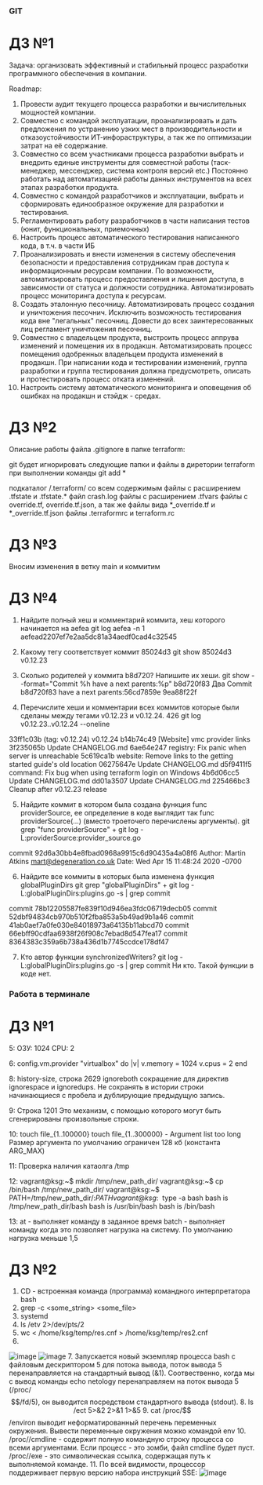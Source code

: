 ### GIT

# ДЗ №1

Задача: организовать эффективный и стабильный процесс разработки программного обеспечения в компании.

Roadmap:

1. Провести аудит текущего процесса разработки и вычислительных мощностей компании.
2. Совместно с командой эксплуатации, проанализировать и дать предложения по устранению узких мест в производительности и отказоустойчивости ИТ-инфораструктуры, а так же по оптимизации затрат на её содержание.
3. Совместно со всем участниками процесса разработки выбрать и внедрить единые инструменты для совместной работы (таск-менеджер, мессенджер, система контроля версий etc.) Постоянно работать над автоматизацией работы данных инструментов на всех этапах разработки продукта.
4. Совместно с командой разработчиков и эксплуатации, выбрать и сформировать единообразное окружение для разработки и тестирования.
5. Регламентировать работу разработчиков в части написания тестов (юнит, функциональных, приемочных)
6. Настроить процесс автоматического тестирования написанного кода, в т.ч. в части ИБ
7. Проанализировать и внести изменения в систему обеспечения безопасности и предоставления сотрудникам прав доступа к информационным ресурсам компании. По возможности, автоматизировать процесс предоставления и лишения доступа, в зависимости от статуса и должности сотрудника. Автоматизировать процесс мониторинга доступа к ресурсам.
8. Создать эталонную песочницу. Автоматизировать процесс создания и уничтожения песочнич. Исключить возможность тестирования кода вне "легальных" песочниц. Довести до всех заинтересованных лиц регламент уничтожения песочниц.
9. Совместно с владельцем продукта, выстроить процесс аппрува изменений и помещения их в продакшн. Автоматизировать процесс помещения одобренных владельцем продукта изменений в продакшн. При написании кода и тестировании изменений, группа разработки и группа тестирования должна предусмотреть, описать и протестировать процесс отката изменений.
10. Настроить систему автоматического мониторинга и оповещения об ошибках на продакшн и стэйдж - средах.

# ДЗ №2

Описание работы файла .gitignore в папке terraform:

git будет игнорировать следующие папки и файлы в диретории terraform при выполнении команды git add *

подкаталог /.terraform/ со всем содержимым
файлы с расширением .tfstate и .tfstate.*
файл crash.log
файлы с расширением .tfvars
файлы с override.tf, override.tf.json, а так же файлы вида *_override.tf и *_override.tf.json
файлы .terraformrc и terraform.rc

# ДЗ №3

Вносим изменения в ветку main и коммитим

# ДЗ №4

1. Найдите полный хеш и комментарий коммита, хеш которого начинается на aefea
git log aefea -n 1
aefead2207ef7e2aa5dc81a34aedf0cad4c32545


2. Какому тегу соответствует коммит 85024d3
git show 85024d3
v0.12.23

3. Сколько родителей у коммита b8d720? Напишите их хеши.
git show --format="Commit %h have a next parents:%p" b8d720f83
Два
Commit b8d720f83 have a next parents:56cd7859e 9ea88f22f

4. Перечислите хеши и комментарии всех коммитов которые были сделаны между тегами v0.12.23 и v0.12.24.
426  git log v0.12.23..v0.12.24 --oneline

33ff1c03b (tag: v0.12.24) v0.12.24
b14b74c49 [Website] vmc provider links
3f235065b Update CHANGELOG.md
6ae64e247 registry: Fix panic when server is unreachable
5c619ca1b website: Remove links to the getting started guide's old location
06275647e Update CHANGELOG.md
d5f9411f5 command: Fix bug when using terraform login on Windows
4b6d06cc5 Update CHANGELOG.md
dd01a3507 Update CHANGELOG.md
225466bc3 Cleanup after v0.12.23 release


5. Найдите коммит в котором была создана функция func providerSource, ее определение в коде выглядит так func providerSource(...) (вместо троеточего перечислены аргументы).
git grep "func providerSource" +  git log -L:providerSource:provider_source.go

commit 92d6a30bb4e8fbad0968a9915c6d90435a4a08f6
Author: Martin Atkins <mart@degeneration.co.uk>
Date:   Wed Apr 15 11:48:24 2020 -0700


6. Найдите все коммиты в которых была изменена функция globalPluginDirs
git grep "globalPluginDirs" + git log -L:globalPluginDirs:plugins.go -s | grep commit

commit 78b12205587fe839f10d946ea3fdc06719decb05
commit 52dbf94834cb970b510f2fba853a5b49ad9b1a46
commit 41ab0aef7a0fe030e84018973a64135b11abcd70
commit 66ebff90cdfaa6938f26f908c7ebad8d547fea17
commit 8364383c359a6b738a436d1b7745ccdce178df47

7. Кто автор функции synchronizedWriters?
git log -L:globalPluginDirs:plugins.go -s | grep commit
Ни кто. Такой функции в коде нет.

### Работа в терминале

# ДЗ №1

5:
ОЗУ: 1024
CPU: 2

6:
config.vm.provider "virtualbox" do |v|
  v.memory = 1024
  v.cpus = 2
end

8:
history-size, строка 2629
ignoreboth сокращение для директив ignorespace и ignoredups. Не сохранять в истории строки начинающиеся с пробела и дублирующие предыдущую запись.

9: 
Строка 1201
Это механизм, с помощью которого могут быть сгенерированы произвольные строки.

10:
touch file_{1..100000}
touch file_{1..300000} - Argument list too long
Размер аргумента по умолчанию ограничен 128 кб (константа ARG_MAX)

11:
Проверка наличия катаолга /tmp

12:
vagrant@ksg:~$ mkdir /tmp/new_path_dir/
vagrant@ksg:~$ cp /bin/bash /tmp/new_path_dir/
vagrant@ksg:~$ PATH=/tmp/new_path_dir/:$PATH
vagrant@ksg:~$ type -a bash
bash is /tmp/new_path_dir/bash
bash is /usr/bin/bash
bash is /bin/bash

13:
at - выполняет команду в заданное время
batch - выполняет команду когда это позволяет нагрузка на систему. По умолчанию нагрузка меньше 1,5

# ДЗ №2

1. CD - встроенная команда (программа) командного интерпретатора bash
2. grep -c <some_string> <some_file>
3. systemd
4. ls /etv 2>/dev/pts/2
5. wc < /home/ksg/temp/res.cnf > /home/ksg/temp/res2.cnf
6. 
![image](https://user-images.githubusercontent.com/93157702/151010285-b43141d9-535f-4122-980b-4f33abad4797.png)
![image](https://user-images.githubusercontent.com/93157702/151010423-412a9ce3-fe05-4b96-bc23-21dd83d3df1a.png)
7. Запускается новый экземпляр процесса bash с файловым дескриптором 5 для потока вывода, поток вывода 5 перенаправляется на стандартный вывод (&1). Соотвественно, когда мы с вывод команды echo netology перенаправляем на поток вывода 5 (/proc/$$/fd/5), он выводится посредством стандартного вывода (stdout).
8. ls /ect 5>&2 2>&1 1>&5
9. cat /proc/$$/environ выводит неформатированный перечень переменных окружения. Вывести переменные окружения можко командой env
10. /proc/<PID>/cmdline - содержит полную командную строку процесса со всеми аргументами. Если процесс - это зомби, файл cmdline будет пуст.
    /proc/<PID>/exe - это символическая ссылка, содержащая путь к выполняемой команде.
11. По всей видимости, процессор поддерживает первую версию набора инструкций SSE:
  ![image](https://user-images.githubusercontent.com/93157702/151021752-4c52c6c2-81a7-4879-bc64-32f53c1906d1.png)


